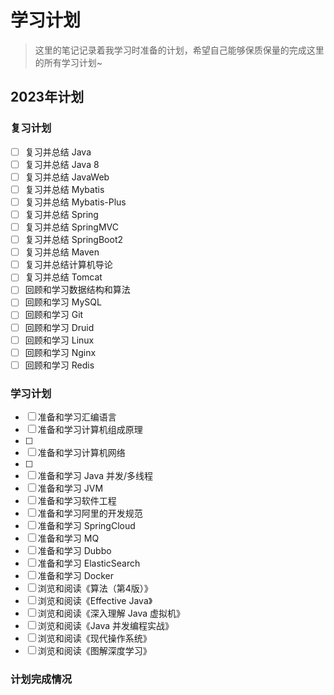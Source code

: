 # 学习计划

> 这里的笔记记录着我学习时准备的计划，希望自己能够保质保量的完成这里的所有学习计划~

## 2023年计划

### 复习计划

- [ ] 复习并总结 Java
- [ ] 复习并总结 Java 8
- [ ] 复习并总结 JavaWeb
- [ ] 复习并总结 Mybatis 
- [ ] 复习并总结 Mybatis-Plus
- [ ] 复习并总结 Spring
- [ ] 复习并总结 SpringMVC
- [ ] 复习并总结 SpringBoot2
- [ ] 复习并总结 Maven
- [ ] 复习并总结计算机导论
- [ ] 复习并总结 Tomcat
- [ ] 回顾和学习数据结构和算法
- [ ] 回顾和学习 MySQL
- [ ] 回顾和学习 Git
- [ ] 回顾和学习 Druid
- [ ] 回顾和学习 Linux
- [ ] 回顾和学习 Nginx
- [ ] 回顾和学习 Redis

### 学习计划

- [ ] 准备和学习汇编语言
- [ ] 准备和学习计算机组成原理
- [ ] 
- [ ] 准备和学习计算机网络
- [ ] 
- [ ] 准备和学习 Java 并发/多线程
- [ ] 准备和学习 JVM
- [ ] 准备和学习软件工程
- [ ] 准备和学习阿里的开发规范
- [ ] 准备和学习 SpringCloud
- [ ] 准备和学习 MQ
- [ ] 准备和学习 Dubbo
- [ ] 准备和学习 ElasticSearch
- [ ] 准备和学习 Docker
- [ ] 浏览和阅读《算法（第4版）》
- [ ] 浏览和阅读《Effective Java》
- [ ] 浏览和阅读《深入理解 Java 虚拟机》
- [ ] 浏览和阅读《Java 并发编程实战》
- [ ] 浏览和阅读《现代操作系统》
- [ ] 浏览和阅读《图解深度学习》

### 计划完成情况